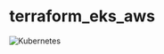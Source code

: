# terraform_eks_aws
![Kubernetes](https://user-images.githubusercontent.com/69736173/110369061-bd2cee00-8041-11eb-81a7-e9bc89ca7d77.jpg)
